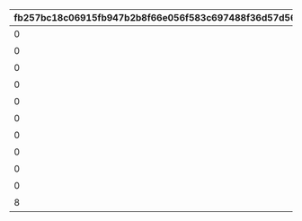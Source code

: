 |fb257bc18c06915fb947b2b8f66e056f583c697488f36d57d56608ae895c98e8|b7659f45cd1b42d9793e65825214a3c4f59372471802ca235dc4fe7e4d635d17|9bf93e7828f16ed0d907fede970501c79fea0edd62e199304a754831615a1103|cdbe0cf0916768f4d0fe91503132b191d31aedc424ecf5b7d4681337e26c9ad4|8f95b1016bb95a9695ce5693be31e4cc3031f0cad7a22b1179a63ecacb99f0b1|61daf009b241e4840e0dc1b51fefe5845b8d3d48c9fb9bb3ab89e9387259aef5|ffcb31d44a3cf1063c3599d2f8a86870fffe61a3b7a0bfca638620880c931741|509de97aa77e743e991f5cde715133dd11f8834b4d5c664061c9b0adb9ee19e0|bd3bf8fde7b797e183bfe253803467fb49da0bdbf86271efc0fae72cb59361be|0beb312b377f898a9ca6434164b269addb98060d96dfe628d2e560bf76958c2a|f0265a314ac4b0aea992018f127769717caa538ce36f874f34b5c53577e6c4bf|7695058dba8d556bc2c1365ef62b18bfac39385d00ea9052adf56044b118d91d|c5598c154a3bea927fac82ea1889e90f9814c2af51de0f5cf2cee983d3896afd|ff2b46f91f0e2de7c010d52a390a62519631e9bf901d9ad141f3dc2b1786055a|fb53d732141b0e92ae678edbc0762af41e60d42e52de1e48507b3d25b8f27b48|c9bb85b760545991f1e26773b948b626d7b18c7fdacb90da049d2778faff8bd4|
| --- | --- | --- | --- | --- | --- | --- | --- | --- | --- | --- | --- | --- | --- | --- | --- |
|0|0|20000|94002|12|0|プリンを15種類食べよう|15|0|0|0|1|1|0|0|0|
|0|0|30000|94002|12|0|プリンを30種類食べよう|30|0|0|0|2|1|0|0|0|
|0|0|50|91002|8|0|プリンを40種類食べよう|40|0|0|0|3|1|0|0|0|
|0|0|50000|94002|12|0|プリンを50種類食べよう|50|0|0|0|4|1|0|0|0|
|0|0|50|91002|8|0|プリンを55種類食べよう|55|0|0|0|5|1|0|0|0|
|0|0|100000|94002|12|0|プリンを60種類食べよう|60|0|0|0|6|1|0|0|0|
|0|100|1|11001164|15|0|プリンを全66種類食べよう|66|0|0|91002|7|1|0|0|8|
|0|0|50000|94002|12|0|プリンノートを25％コンプリートしよう|25|0|0|0|8|2|0|0|0|
|0|0|50|91002|8|0|プリンノートを50％コンプリートしよう|50|0|0|0|9|2|0|0|0|
|0|0|100000|94002|12|0|プリンノートを75％コンプリートしよう|75|0|0|0|10|2|0|0|0|
|8|1|1|9000100|16|0|プリンノートを100％コンプリートしよう|100|91002|0|11001165|11|2|100|0|15|